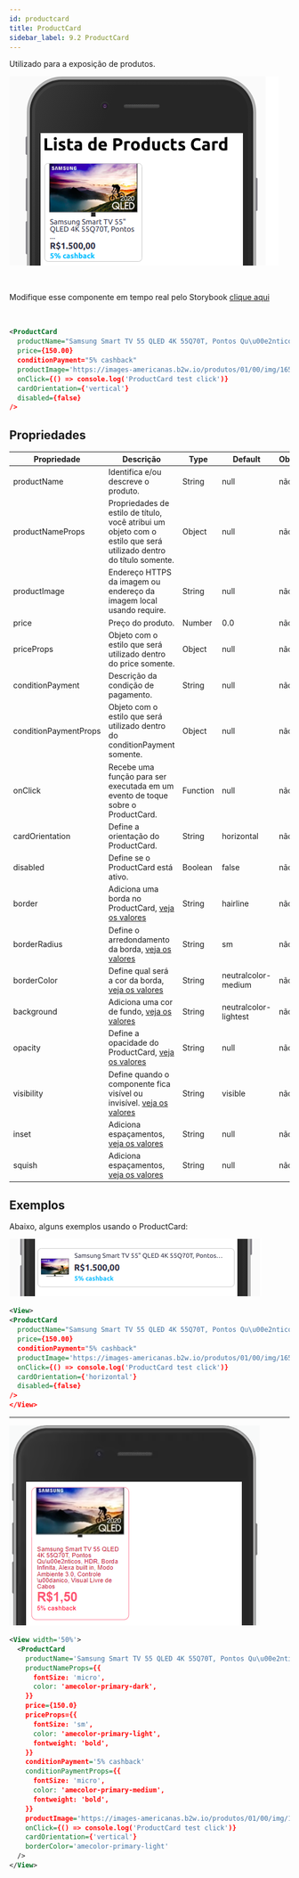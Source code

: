 ```yaml
---
id: productcard
title: ProductCard
sidebar_label: 9.2 ProductCard
---
```


Utilizado para a exposição de produtos.

![productCard](assets/images_components/v2.0.0/productCard.png)

<br>

Modifique esse componente em tempo real pelo Storybook [clique aqui](https://ame-miniapp-components.calindra.com.br/storybook/?path=/story/cards-productcard--basic)

<br>

```xml
<ProductCard
  productName="Samsung Smart TV 55 QLED 4K 55Q70T, Pontos Qu\u00e2nticos, HDR, Borda Infinita, Alexa built in, Modo Ambiente 3.0, Controle \u00danico, Visual Livre de Cabos"
  price={150.00}
  conditionPayment="5% cashback"
  productImage='https://images-americanas.b2w.io/produtos/01/00/img/1650696/9/1650696901P1.jpg'
  onClick={() => console.log('ProductCard test click')}
  cardOrientation={'vertical'}
  disabled={false}
/>
```

## Propriedades

| Propriedade           | Descrição                                                                                                          | Type     | Default               | Obrigatório |
|-----------------------|--------------------------------------------------------------------------------------------------------------------|----------|-----------------------|-------------|
| productName           | Identifica e/ou descreve o produto.                                                                                | String   | null                  | não         |
| productNameProps      | Propriedades de estilo de título, você atribui um objeto com o estilo que será utilizado dentro do título somente. | Object   | null                  | não         |
| productImage          | Endereço HTTPS da imagem ou endereço da imagem local usando require.                                               | String   | null                  | não         |
| price                 | Preço do produto.                                                                                                  | Number   | 0.0                   | não         |
| priceProps            | Objeto com o estilo que será utilizado dentro do price somente.                                                    | Object   | null                  | não         |
| conditionPayment      | Descrição da condição de pagamento.                                                                                | String   | null                  | não         |
| conditionPaymentProps | Objeto com o estilo que será utilizado dentro do conditionPayment somente.                                         | Object   | null                  | não         |
| onClick               | Recebe uma função para ser executada em um evento de toque sobre o ProductCard.                                    | Function | null                  | não         |
| cardOrientation       | Define a orientação do ProductCard.                                                                                | String   | horizontal            | não         |
| disabled              | Define se o ProductCard está ativo.                                                                                | Boolean  | false                 | não         |
| border                | Adiciona uma borda no ProductCard, [veja os valores](border.md)                                                    | String   | hairline              | não         |
| borderRadius          | Define o arredondamento da borda, [veja os valores](border.md)                                                     | String   | sm                    | não         |
| borderColor           | Define qual será a cor da borda, [veja os valores](color.md)                                                       | String   | neutralcolor-medium   | não         |
| background            | Adiciona uma cor de fundo, [veja os valores](color.md)                                                             | String   | neutralcolor-lightest | não         |
| opacity               | Define a opacidade do ProductCard, [veja os valores](opacity.md)                                                   | String   | null                  | não         |
| visibility            | Define quando o componente fica visível ou invisível.  [veja os valores](visibility.md)                            | String   | visible               | não         |
| inset                 | Adiciona espaçamentos,  [veja os valores](space.md)                                                           | String   | null                  | não         |
| squish                | Adiciona espaçamentos,  [veja os valores](space.md)                                                           | String   | null                  | não         |
## Exemplos

Abaixo, alguns exemplos usando o ProductCard:

![productCard2](assets/images_components/v2.0.0/productCard2.png)

```xml
<View>
<ProductCard
  productName="Samsung Smart TV 55 QLED 4K 55Q70T, Pontos Qu\u00e2nticos, HDR, Borda Infinita, Alexa built in, Modo Ambiente 3.0, Controle \u00danico, Visual Livre de Cabos"
  price={150.00}
  conditionPayment="5% cashback"
  productImage='https://images-americanas.b2w.io/produtos/01/00/img/1650696/9/1650696901P1.jpg'
  onClick={() => console.log('ProductCard test click')}
  cardOrientation={'horizontal'}
  disabled={false}
/>
</View>
```
---
![productCard2](assets/images_components/v2.19.0/productCard_ex2.png)

```xml
<View width='50%'>
  <ProductCard
    productName='Samsung Smart TV 55 QLED 4K 55Q70T, Pontos Qu\u00e2nticos, HDR, Borda Infinita, Alexa built in, Modo Ambiente 3.0, Controle \u00danico, Visual Livre de Cabos'
    productNameProps={{
      fontSize: 'micro',
      color: 'amecolor-primary-dark',
    }}
    price={150.0}
    priceProps={{
      fontSize: 'sm',
      color: 'amecolor-primary-light',
      fontweight: 'bold',
    }}
    conditionPayment='5% cashback'
    conditionPaymentProps={{
      fontSize: 'micro',
      color: 'amecolor-primary-medium',
      fontweight: 'bold',
    }}
    productImage='https://images-americanas.b2w.io/produtos/01/00/img/1650696/9/1650696901P1.jpg'
    onClick={() => console.log('ProductCard test click')}
    cardOrientation={'vertical'}
    borderColor='amecolor-primary-light'
  />
</View>
```
